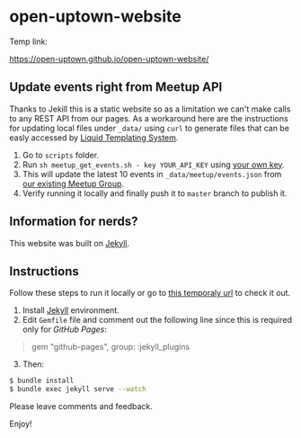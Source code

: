# open-uptown-website

Temp link: 

https://open-uptown.github.io/open-uptown-website/

## Update events right from Meetup API

Thanks to Jekill this is a static website so as a limitation we can't make calls
to any REST API from our pages. As a workaround here are the instructions for updating
local files under `_data/` using `curl` to generate files that can be easly accessed by [Liquid Templating System](https://jekyllrb.com/docs/datafiles/).

1. Go to `scripts` folder.
1. Run `sh meetup_get_events.sh - key YOUR_API_KEY` using [your own key](https://secure.meetup.com/meetup_api/key/).
1. This will update the latest 10 events in `_data/meetup/events.json` from [our existing Meetup Group](https://www.meetup.com/openuptown/).
1. Verify running it locally and finally push it to `master` branch to publish it.

## Information for nerds?

This website was built on [Jekyll](https://jekyllrb.com).

## Instructions

Follow these steps to run it locally or go to [this temporaly url](https://edgargigaramirez.github.io/) to check it out.

1. Install [Jekyll](https://jekyllrb.com) environment.
2. Edit `Gemfile` file and comment out the following line since this is required only for *GitHub Pages*:
> gem "github-pages", group: :jekyll_plugins
3. Then:
```bash
$ bundle install
$ bundle exec jekyll serve --watch
```

Please leave comments and feedback.

Enjoy!
